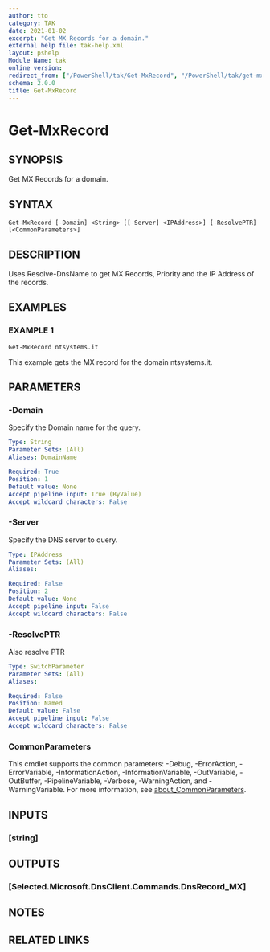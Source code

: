```yaml
---
author: tto
category: TAK
date: 2021-01-02
excerpt: "Get MX Records for a domain."
external help file: tak-help.xml
layout: pshelp
Module Name: tak
online version:
redirect_from: ["/PowerShell/tak/Get-MxRecord", "/PowerShell/tak/get-mxrecord", "/PowerShell/get-mxrecord"]
schema: 2.0.0
title: Get-MxRecord
---
```


# Get-MxRecord

## SYNOPSIS
Get MX Records for a domain.

## SYNTAX

```
Get-MxRecord [-Domain] <String> [[-Server] <IPAddress>] [-ResolvePTR] [<CommonParameters>]
```

## DESCRIPTION
Uses Resolve-DnsName to get MX Records, Priority and the IP Address of the records.

## EXAMPLES

### EXAMPLE 1
```
Get-MxRecord ntsystems.it
```

This example gets the MX record for the domain ntsystems.it.

## PARAMETERS

### -Domain
Specify the Domain name for the query.

```yaml
Type: String
Parameter Sets: (All)
Aliases: DomainName

Required: True
Position: 1
Default value: None
Accept pipeline input: True (ByValue)
Accept wildcard characters: False
```

### -Server
Specify the DNS server to query.

```yaml
Type: IPAddress
Parameter Sets: (All)
Aliases:

Required: False
Position: 2
Default value: None
Accept pipeline input: False
Accept wildcard characters: False
```

### -ResolvePTR
Also resolve PTR

```yaml
Type: SwitchParameter
Parameter Sets: (All)
Aliases:

Required: False
Position: Named
Default value: False
Accept pipeline input: False
Accept wildcard characters: False
```

### CommonParameters
This cmdlet supports the common parameters: -Debug, -ErrorAction, -ErrorVariable, -InformationAction, -InformationVariable, -OutVariable, -OutBuffer, -PipelineVariable, -Verbose, -WarningAction, and -WarningVariable. For more information, see [about_CommonParameters](http://go.microsoft.com/fwlink/?LinkID=113216).

## INPUTS

### [string]
## OUTPUTS

### [Selected.Microsoft.DnsClient.Commands.DnsRecord_MX]
## NOTES

## RELATED LINKS
